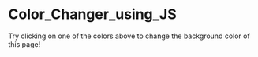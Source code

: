 # Color_Changer_using_JS
Try clicking on one of the colors above to change the background color of this page!
